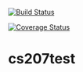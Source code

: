[![Build Status](https://travis-ci.org/shiyunqiu/cs207test.svg?branch=master)](https://travis-ci.org/shiyunqiu/cs207test.svg?branch=master)

[![Coverage Status](https://coveralls.io/repos/github/shiyunqiu/cs207test/badge.svg?branch=master)](https://coveralls.io/github/shiyunqiu/cs207test?branch=master)
# cs207test
